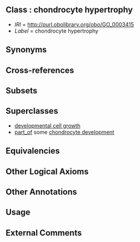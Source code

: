 
## Class : chondrocyte hypertrophy

 * *IRI* = http://purl.obolibrary.org/obo/GO_0003415
 * *Label* = chondrocyte hypertrophy

## Synonyms


## Cross-references


## Subsets


## Superclasses

 * [developmental cell growth](../../GO/88/GO_0048588.md)
 * [part_of](../../BFO/50/BFO_0000050.md) some [chondrocyte development](../../GO/63/GO_0002063.md)

## Equivalencies


## Other Logical Axioms


## Other Annotations


## Usage


## External Comments

